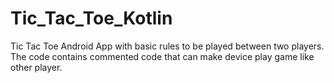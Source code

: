 # Tic_Tac_Toe_Kotlin
Tic Tac Toe Android App with basic rules to be played between two players.
The code contains commented code that can make device play game like other player.

